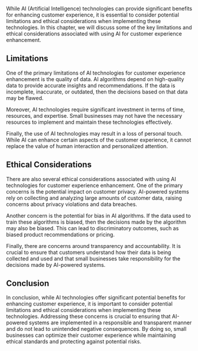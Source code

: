 

While AI (Artificial Intelligence) technologies can provide significant benefits for enhancing customer experience, it is essential to consider potential limitations and ethical considerations when implementing these technologies. In this chapter, we will discuss some of the key limitations and ethical considerations associated with using AI for customer experience enhancement.

Limitations
-----------

One of the primary limitations of AI technologies for customer experience enhancement is the quality of data. AI algorithms depend on high-quality data to provide accurate insights and recommendations. If the data is incomplete, inaccurate, or outdated, then the decisions based on that data may be flawed.

Moreover, AI technologies require significant investment in terms of time, resources, and expertise. Small businesses may not have the necessary resources to implement and maintain these technologies effectively.

Finally, the use of AI technologies may result in a loss of personal touch. While AI can enhance certain aspects of the customer experience, it cannot replace the value of human interaction and personalized attention.

Ethical Considerations
----------------------

There are also several ethical considerations associated with using AI technologies for customer experience enhancement. One of the primary concerns is the potential impact on customer privacy. AI-powered systems rely on collecting and analyzing large amounts of customer data, raising concerns about privacy violations and data breaches.

Another concern is the potential for bias in AI algorithms. If the data used to train these algorithms is biased, then the decisions made by the algorithm may also be biased. This can lead to discriminatory outcomes, such as biased product recommendations or pricing.

Finally, there are concerns around transparency and accountability. It is crucial to ensure that customers understand how their data is being collected and used and that small businesses take responsibility for the decisions made by AI-powered systems.

Conclusion
----------

In conclusion, while AI technologies offer significant potential benefits for enhancing customer experience, it is important to consider potential limitations and ethical considerations when implementing these technologies. Addressing these concerns is crucial to ensuring that AI-powered systems are implemented in a responsible and transparent manner and do not lead to unintended negative consequences. By doing so, small businesses can optimize their customer experience while maintaining ethical standards and protecting against potential risks.
